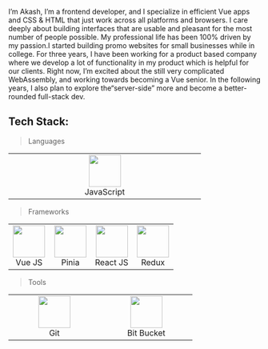 I’m Akash, I’m a frontend developer, and I specialize in efficient Vue apps and CSS & HTML that just work across all 
platforms and browsers. I care deeply about building interfaces that are usable and pleasant for the most number of people possible. 
My professional life has been 100% driven by my passion.I started building promo websites for small businesses while in college. For three years, I have been working for a product based company where we develop a lot of functionality in my product which is helpful for our clients. Right now, I’m excited about the still very complicated WebAssembly, and working towards becoming a Vue senior. In the following years, I also plan to explore the“server-side” more and become a better-rounded full-stack dev.




## Tech Stack:

> Languages

<table>
	<tbody>
    <tr>
      <td align="center" width="25%">   
        <img height="64px" width="64px" src="https://cdn.svgporn.com/logos/javascript.svg">
        <br>JavaScript
      </td>
    </tr>
  </tbody>
</table>

> Frameworks

<table>
	<tbody>
    <tr>
      <td align="center" width="25%">   
        <img height="64px" width="64px" src="https://cdn.svgporn.com/logos/vue.svg">
        <br>Vue JS
      </td>
      <td align="center" width="25%">   
        <img height="64px" width="64px" src="https://cdn.svgporn.com/logos/pinia.svg">
        <br>Pinia
      </td>
      <td align="center" width="25%">   
        <img height="64px" width="64px" src="https://cdn.svgporn.com/logos/react.svg">
        <br>React JS
      </td>
      <td align="center" width="25%">   
        <img height="64px" width="64px" src="https://cdn.svgporn.com/logos/redux.svg">
        <br>Redux
      </td>
    </tr>
  </tbody>
</table>

> Tools

<table>
	<tbody>
    <tr>
      <td align="center" width="25%">   
        <img height="64px" width="64px" src="https://img.icons8.com/color/96/git.png">
        <br>Git
      </td>
      <td align="center" width="25%">   
        <img height="64px" width="64px" src="https://img.icons8.com/color/96/bitbucket.png">
        <br>Bit Bucket
      </td>
    </tr>
  </tbody>
</table>
<!--
**bashleigh/bashleigh** is a ✨ _special_ ✨ repository because its `README.md` (this file) appears on your GitHub profile.

Here are some ideas to get you started:

- 🔭 I’m currently working on ...
- 🌱 I’m currently learning ...
- 👯 I’m looking to collaborate on ...
- 🤔 I’m looking for help with ...
- 💬 Ask me about ...
- 📫 How to reach me: ...
- 😄 Pronouns: ...
- ⚡ Fun fact: ...
-->
